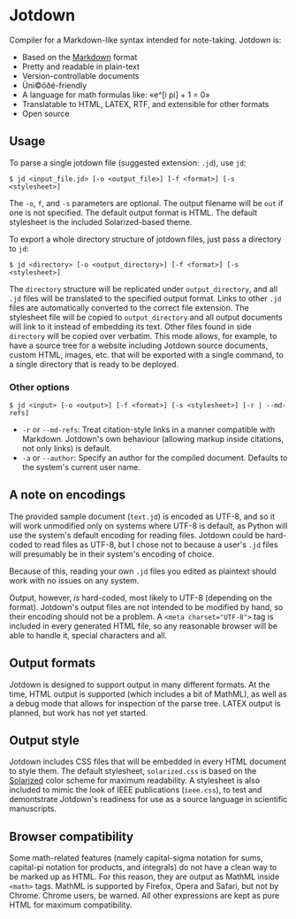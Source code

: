 Jotdown
=======

Compiler for a Markdown-like syntax intended for note-taking. Jotdown is:

* Based on the [Markdown](http://daringfireball.net/projects/markdown/) format
* Pretty and readable in plain-text
* Version-controllable documents
* Ünì©ôðé-friendly
* A language for math formulas like: «e^[i pi] + 1 = 0»
* Translatable to HTML, LATEX, RTF, and extensible for other formats
* Open source

Usage
-----

To parse a single jotdown file (suggested extension: `.jd`), use `jd`:

    $ jd <input_file.jd> [-o <output_file>] [-f <format>] [-s <stylesheet>]
    
The `-o`, `f`, and `-s` parameters are optional. The output filename will be `out` if one is not specified. The default output format is HTML. The default stylesheet is the included Solarized-based theme.

To export a whole directory structure of jotdown files, just pass a directory to `jd`:

    $ jd <directory> [-o <output_directory>] [-f <format>] [-s <stylesheet>]

The `directory` structure will be replicated under `output_directory`, and all `.jd` files will be translated to the specified output format. Links to other `.jd` files are automatically converted to the correct file extension. The stylesheet file will be copied to `output_directory` and all output documents will link to it instead of embedding its text. Other files found in side `directory` will be copied over verbatim. This mode allows, for example, to have a source tree for a website including Jotdown source documents, custom HTML, images, etc. that will be exported with a single command, to a single directory that is ready to be deployed.

### Other options

    $ jd <input> [-o <output>] [-f <format>] [-s <stylesheet>] [-r | --md-refs]

* `-r` or `--md-refs`: Treat citation-style links in a manner compatible with Markdown. Jotdown's own behaviour (allowing markup inside citations, not only links) is default.
* `-a` or `--author`: Specify an author for the compiled document. Defaults to the system's current user name.

A note on encodings
-------------------

The provided sample document (`text.jd`) is encoded as UTF-8, and so it will work unmodified only on systems where UTF-8 is default, as Python will use the system's default encoding for reading files. Jotdown could be hard-coded to read files as UTF-8, but I chose not to because a user's `.jd` files will presumably be in their system's encoding of choice.

Because of this, reading your own `.jd` files you edited as plaintext should work with no issues on any system.

Output, however, *is* hard-coded, most likely to UTF-8 (depending on the format). Jotdown's output files are not intended to be modified by hand, so their encoding should not be a problem. A `<meta charset="UTF-8">` tag is included in every generated HTML file, so any reasonable browser will be able to handle it, special characters and all.

Output formats
--------------

Jotdown is designed to support output in many different formats. At the time, HTML output is supported (which includes a bit of MathML), as well as a debug mode that allows for inspection of the parse tree. LATEX output is planned, but work has not yet started.

Output style
------------

Jotdown includes CSS files that will be embedded in every HTML document to style them. The default stylesheet, `solarized.css` is based on the [Solarized](http://ethanschoonover.com/solarized) color scheme for maximum readability. A stylesheet is also included to mimic the look of IEEE publications (`ieee.css`), to test and demontstrate Jotdown's readiness for use as a source language in scientific manuscripts.

Browser compatibility
---------------------

Some math-related features (namely capital-sigma notation for sums, capital-pi notation for products, and integrals) do not have a clean way to be marked up as HTML. For this reason, they are output as MathML inside `<math>` tags. MathML is supported by Firefox, Opera and Safari, but not by Chrome. Chrome users, be warned. All other expressions are kept as pure HTML for maximum compatibility.
